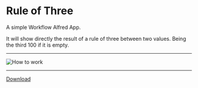 Rule of Three
=============

A simple Workflow Alfred App.

It will show directly the result of a rule of three between two values​​. Being the third 100 if it is empty.

---

![How to work](http://raw.github.com/unavezfui/Rule-of-Three/master/screenshot.png)

---

[Download](https://github.com/unavezfui/Rule-of-Three/blob/master/Rule-of-Three.alfredworkflow?raw=true)
